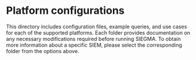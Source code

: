 # Platform configurations

This directory includes configuration files, example queries, and use cases for each of the supported platforms. Each folder provides documentation on any necessary modifications required before running SIEGMA. To obtain more information about a specific SIEM, please select the corresponding folder from the options above.
